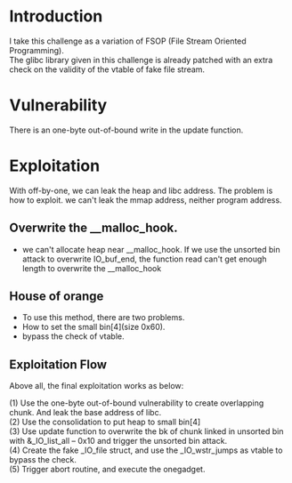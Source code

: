 # Introduction

I take this challenge as a variation of FSOP (File Stream Oriented Programming).<br> 
The glibc library given in this challenge is already patched with an extra check on the validity of the vtable of fake file stream.<br> 

# Vulnerability

There is an one-byte out-of-bound write in the update function. 

# Exploitation

With off-by-one, we can leak the heap and libc address.
The problem is how to exploit. we can't leak the mmap address, neither program address.

## Overwrite the __malloc_hook.
* we can't allocate heap near __malloc_hook. If we use the unsorted bin attack to overwrite IO_buf_end, the function read can't get enough length to overwrite the __malloc_hook

## House of orange
* To use this method, there are two problems.<br>
* How to set the small bin[4](size 0x60).<br>
* bypass the check of vtable.<br>

## Exploitation Flow
Above all, the final exploitation works as below:

(1) Use the one-byte out-of-bound vulnerability to create overlapping chunk. And leak the base address of libc.<br>
(2) Use the consolidation to put heap to small bin[4]<br>
(3) Use update function to overwrite the bk of chunk linked in unsorted bin with &_IO_list_all – 0x10 and trigger the unsorted bin attack.<br>
(4) Create the fake _IO_file struct, and use the _IO_wstr_jumps as vtable to bypass the check.<br>
(5) Trigger abort routine, and execute the onegadget.
